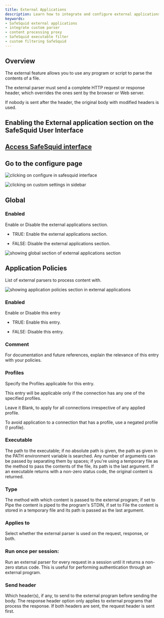 ```yaml
---
title: External Applications  
description: Learn how to integrate and configure external applications in SafeSquid for advanced request and response parsing. Customize content filtering and apply third-party executables for real-time content processing.  
keywords:  
- SafeSquid external applications  
- integrate custom parser  
- content processing proxy  
- SafeSquid executable filter  
- custom filtering SafeSquid  
---
```


## Overview

The external feature allows you to use any program or script to parse the contents of a file.

The external parser must send a complete HTTP request or response header, which overrides the ones sent by the browser or Web server.

If nobody is sent after the header, the original body with modified headers is used.

## Enabling the External application section on the SafeSquid User Interface

## [Access SafeSquid interface](https://help.safesquid.com/portal/en/kb/articles/access-the-safesquid-user-interface)

## Go to the configure page

![clicking on configure in safesquid interface](/img/Configure/Custom_Settings/External_Applications/image1.webp)

![clicking on custom settings in sidebar](/img/Configure/Custom_Settings/External_Applications/image2.webp)

## Global

### Enabled

Enable or Disable the external applications section.

-   TRUE: Enable the external applications section.

-   FALSE: Disable the external applications section.

![showing global section of external applications section](/img/Configure/Custom_Settings/External_Applications/image3.webp)

## Application Policies

List of external parsers to process content with.

![showing application policies section in external applications](/img/Configure/Custom_Settings/External_Applications/image4.webp)

### Enabled

Enable or Disable this entry

-   TRUE: Enable this entry.

-   FALSE: Disable this entry.

### Comment

For documentation and future references, explain the relevance of this entry with your policies.

### Profiles

Specify the Profiles applicable for this entry.

This entry will be applicable only if the connection has any one of the specified profiles.

Leave it Blank, to apply for all connections irrespective of any applied profile.

To avoid application to a connection that has a profile, use a negated profile (! profile).

### Executable

The path to the executable; if no absolute path is given, the path as given in the PATH environment variable is searched. Any number of arguments can be passed by separating them by spaces; if you're using a temporary file as the method to pass the contents of the file, its path is the last argument. If an executable returns with a non-zero status code, the original content is returned.

### Type

The method with which content is passed to the external program; if set to Pipe the content is piped to the program's STDIN, if set to File the content is stored in a temporary file and its path is passed as the last argument.

### Applies to

Select whether the external parser is used on the request, response, or both.

### Run once per session:

Run an external parser for every request in a session until it returns a non-zero status code. This is useful for performing authentication through an external program.

### Send header

Which header(s), if any, to send to the external program before sending the body. The response header option only applies to external programs that process the response. If both headers are sent, the request header is sent first.
